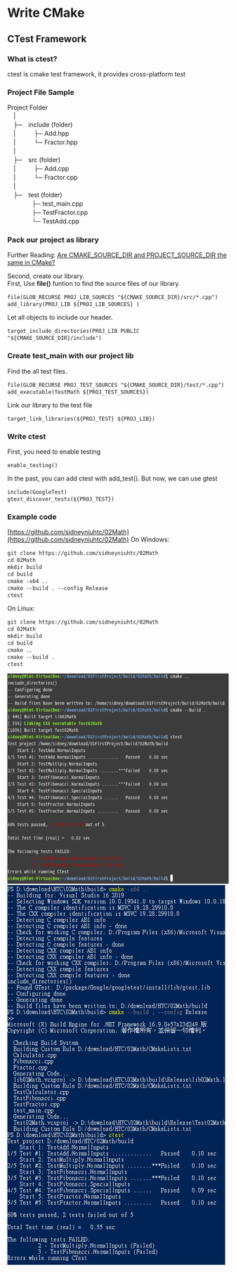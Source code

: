 # Write CMake

## CTest Framework

### What is ctest?
ctest is cmake test framework, it provides cross-platform test 


### Project File Sample
Project Folder  
　|　  
　├─　include (folder)  
　|　　　├─ Add.hpp  
　|　　　└─ Fractor.hpp  
　|　  
　├─　src (folder)  
　|　　　├─ Add.cpp  
　|　　　└─ Fractor.cpp  
　|　  
　├─　test (folder)  
　　　　├─ test_main.cpp  
　　　　├─ TestFractor.cpp  
　　　　└─ TestAdd.cpp  

### Pack our project as library

Further Reading: [Are CMAKE_SOURCE_DIR and PROJECT_SOURCE_DIR the same in CMake?](https://stackoverflow.com/questions/32028667/are-cmake-source-dir-and-project-source-dir-the-same-in-cmake)

Second, create our library.  
First, Use **file()** funtion to find the source files of our library.
```
file(GLOB_RECURSE PROJ_LIB_SOURCES "${CMAKE_SOURCE_DIR}/src/*.cpp")
add_library(PROJ_LIB ${PROJ_LIB_SOURCES} ) 
```
Let all objects to include our header.
```
target_include_directories(PROJ_LIB PUBLIC "${CMAKE_SOURCE_DIR}/include")
```

### Create test_main with our project lib
Find the all test files.
```
file(GLOB_RECURSE PROJ_TEST_SOURCES "${CMAKE_SOURCE_DIR}/test/*.cpp")
add_executable(TestMath ${PROJ_TEST_SOURCES})
```
Link our library to the test file
```
target_link_libraries(${PROJ_TEST} ${PROJ_LIB})
```

### Write ctest
First, you need to enable testing
```
enable_testing()
```

In the past, you can add ctest with add_test().
But now, we can use gtest
```
include(GoogleTest)
gtest_discover_tests(${PROJ_TEST})
```


### Example code
[https://github.com/sidneyniuhtc/02Math](https://github.com/sidneyniuhtc/02Math)
On Windows:
```
git clone https://github.com/sidneyniuhtc/02Math
cd 02Math
mkdir build
cd build
cmake -x64 ..
cmake --build . --config Release
ctest
```
On Linux:
```
git clone https://github.com/sidneyniuhtc/02Math
cd 02Math
mkdir build
cd build
cmake ..
cmake --build .
ctest
```

<img src="https://github.com/sidneyniuhtc/sidneyniuhtc.github.io/raw/master/CMakeTutorial/2.%20Write/02%20CTtest%20Framework/ctest%20on%20linux.PNG"/>
<img src="https://github.com/sidneyniuhtc/sidneyniuhtc.github.io/raw/master/CMakeTutorial/2.%20Write/02%20CTtest%20Framework/ctest%20on%20win.PNG"/>

